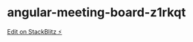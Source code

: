 # angular-meeting-board-z1rkqt

[Edit on StackBlitz ⚡️](https://stackblitz.com/edit/angular-meeting-board-z1rkqt)
